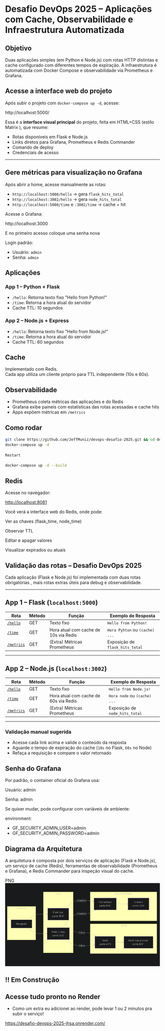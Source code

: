 # Desafio DevOps 2025 – Aplicações com Cache, Observabilidade e Infraestrutura Automatizada

## Objetivo

Duas aplicações simples (em Python e Node.js) com rotas HTTP distintas e cache configurado com diferentes tempos de expiração. A infraestrutura é automatizada com Docker Compose e observabilidade via Prometheus e Grafana.

## Acesse a interface web do projeto

Após subir o projeto com `docker-compose up -d`, acesse:

http://localhost:5000/

Essa é a **interface visual principal** do projeto, feita em HTML+CSS (estilo Matrix ), que resume:

- Rotas disponíveis em Flask e Node.js
- Links diretos para Grafana, Prometheus e Redis Commander
- Comando de deploy
- Credenciais de acesso

---

## Gere métricas para visualização no Grafana

Após abrir a home, acesse manualmente as rotas:

- `http://localhost:5000/hello` → gera `flask_hits_total`
- `http://localhost:3002/hello` → gera `node_hits_total`
- `http://localhost:5000/time` e `:3002/time` → cache + hit

Acesse o Grafana:

http://localhost:3000

E no primeiro acesso coloque uma senha nova

Login padrão:

- Usuário: `admin`
- Senha: `admin`

## Aplicações

### App 1 – Python + Flask

- `/hello`: Retorna texto fixo "Hello from Python!"
- `/time`: Retorna a hora atual do servidor
- Cache TTL: 10 segundos

### App 2 – Node.js + Express

- `/hello`: Retorna texto fixo "Hello from Node.js!"
- `/time`: Retorna a hora atual do servidor
- Cache TTL: 60 segundos

## Cache

Implementado com Redis.  
Cada app utiliza um cliente próprio para TTL independente (10s e 60s).

## Observabilidade

- Prometheus coleta métricas das aplicações e do Redis
- Grafana exibe paineis com estatísticas das rotas acessadas e cache hits
- Apps expõem métricas em `/metrics`

## Como rodar

```bash
git clone https://github.com/JeffMuniz/devops-desafio-2025.git && cd devops-desafio-2025
docker-compose up -d

Restart

docker-compose up -d --build


```

## Redis

Acesse no navegador:

 <http://localhost:8081>

Você verá a interface web do Redis, onde pode:

Ver as chaves (flask_time, node_time)

Observar TTL

Editar e apagar valores

Visualizar expirados ou atuais

## Validação das rotas – Desafio DevOps 2025

Cada aplicação (Flask e Node.js) foi implementada com  duas rotas obrigatórias , mais rotas extras úteis para debug e observabilidade.

---

## App 1 – Flask (`localhost:5000`)

| Rota                   | Método | Função                                         | Exemplo de Resposta                         |
|------------------------|--------|-----------------------------------------------|---------------------------------------------|
| [`/hello`](http://localhost:5000/hello)   | GET    | Texto fixo                                     | `Hello from Python!`                         |
| [`/time`](http://localhost:5000/time)     | GET    | Hora atual com cache de  10s  via Redis      | `Hora Pyhton` ou `(cache) ...` |
| [`/metrics`](http://localhost:5000/metrics) | GET  | (Extra) Métricas Prometheus                     | Exposição de `flask_hits_total`             |

---

## App 2 – Node.js (`localhost:3002`)

| Rota                   | Método | Função                                         | Exemplo de Resposta                         |
|------------------------|--------|-----------------------------------------------|---------------------------------------------|
| [`/hello`](http://localhost:3002/hello)   | GET    | Texto fixo                                     | `Hello from Node.js!`                       |
| [`/time`](http://localhost:3002/time)     | GET    | Hora atual com cache de  60s  via Redis      | `Hora node` ou `(cache) ...` |
| [`/metrics`](http://localhost:3002/metrics) | GET  | (Extra) Métricas Prometheus                     | Exposição de `node_hits_total`              |

---

### Validação manual sugerida

- Acesse cada link acima e valide o conteúdo da resposta
- Aguarde o tempo de expiração do cache (`10s` no Flask, `60s` no Node)
- Refaça a requisição e compare o valor retornado

## Senha do Grafana

Por padrão, o container oficial do Grafana usa:

Usuário: admin

Senha: admin

Se quiser mudar, pode configurar com variáveis de ambiente:

environment:

- GF_SECURITY_ADMIN_USER=admin
- GF_SECURITY_ADMIN_PASSWORD=admin

## Diagrama da Arquitetura

A arquitetura é composta por dois serviços de aplicação (Flask e Node.js), um serviço de cache (Redis), ferramentas de observabilidade (Prometheus e Grafana), e Redis Commander para inspeção visual do cache.

PNG
![Diagrama da Arquitetura](docs/arquitetura.png)

## !! Em Construção

## Acesse tudo pronto no Render

- Como um extra eu adicionei ao render, pode levar 1 ou 2 minutos pra subir o serviço!

<https://desafio-devops-2025-jhsa.onrender.com/>
